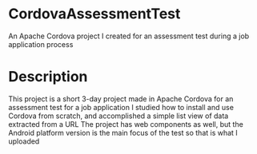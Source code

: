 # CordovaAssessmentTest
An Apache Cordova project I created for an assessment test during a job application process

# Description
This project is a short 3-day project made in Apache Cordova for an assessment test for a job application
I studied how to install and use Cordova from scratch, and accomplished a simple list view of data extracted from a URL
The project has web components as well, but the Android platform version is the main focus of the test so that is what I uploaded
